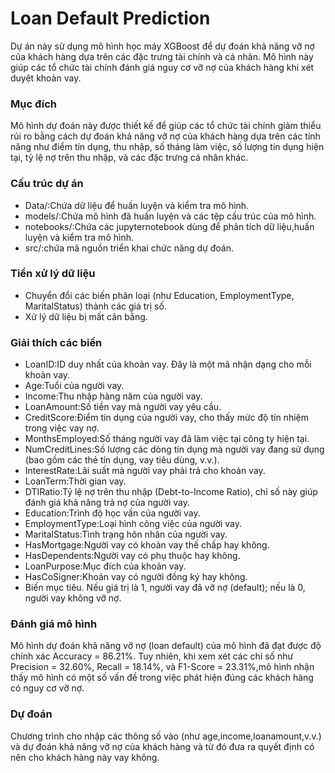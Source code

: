 # Loan Default Prediction
 Dự án này sử dụng mô hình học máy XGBoost để dự đoán khả năng vỡ nợ của khách hàng dựa trên các đặc trưng tài chính và cá nhân. Mô hình này giúp các tổ chức tài chính đánh giá nguy cơ vỡ nợ của khách hàng khi xét duyệt khoản vay. 
### Mục đích
 Mô hình dự đoán này được thiết kế để giúp các tổ chức tài chính giảm thiểu rủi ro bằng cách dự đoán khả năng vỡ nợ của khách hàng dựa trên các tính năng như điểm tín dụng, thu nhập, số tháng làm việc, số lượng tín dụng hiện tại, tỷ lệ nợ trên thu nhập, và các đặc trưng cá nhân khác.
### Cấu trúc dự án
* Data/:Chứa dữ liệu để huấn luyện và kiểm tra mô hình.
* models/:Chứa mô hình đã huấn luyện và các tệp cấu trúc của mô hình.
* notebooks/:Chứa các jupyternotebook dùng để phân tích dữ liệu,huấn luyện và kiểm tra mô hình.
* src/:chứa mã nguồn triển khai chức năng dự đoán.
### Tiền xử lý dữ liệu
* Chuyển đổi các biến phân loại (như Education, EmploymentType, MaritalStatus) thành các giá trị số.
* Xử lý dữ liệu bị mất cân bằng.
### Giải thích các biến
* LoanID:ID duy nhất của khoản vay. Đây là một mã nhận dạng cho mỗi khoản vay.
* Age:Tuổi của người vay.
* Income:Thu nhập hàng năm của người vay.
* LoanAmount:Số tiền vay mà người vay yêu cầu.
* CreditScore:Điểm tín dụng của người vay, cho thấy mức độ tín nhiệm trong việc vay nợ.
* MonthsEmployed:Số tháng người vay đã làm việc tại công ty hiện tại.
* NumCreditLines:Số lượng các dòng tín dụng mà người vay đang sử dụng (bao gồm các thẻ tín dụng, vay tiêu dùng, v.v.).
* InterestRate:Lãi suất mà người vay phải trả cho khoản vay.
* LoanTerm:Thời gian vay.
* DTIRatio:Tỷ lệ nợ trên thu nhập (Debt-to-Income Ratio), chỉ số này giúp đánh giá khả năng trả nợ của người vay.
* Education:Trình độ học vấn của người vay.
* EmploymentType:Loại hình công việc của người vay.
* MaritalStatus:Tình trạng hôn nhân của người vay.
* HasMortgage:Người vay có khoản vay thế chấp hay không.
* HasDependents:Người vay có phụ thuộc hay không.
* LoanPurpose:Mục đích của khoản vay.
* HasCoSigner:Khoản vay có người đồng ký hay không.
* Biến mục tiêu. Nếu giá trị là 1, người vay đã vỡ nợ (default); nếu là 0, người vay không vỡ nợ.
### Đánh giá mô hình
Mô hình dự đoán khả năng vỡ nợ (loan default) của mô hình đã đạt được độ chính xác Accuracy = 86.21%. Tuy nhiên, khi xem xét các chỉ số như Precision = 32.60%, Recall = 18.14%, và F1-Score = 23.31%,mô hình nhận thấy mô hình có một số vấn đề trong việc phát hiện đúng các khách hàng có nguy cơ vỡ nợ.
### Dự đoán 
Chương trình cho nhập các thông số vào (như age,income,loanamount,v.v.) và dự đoán khả năng vỡ nợ của khách hàng và từ đó đưa ra quyết định có nên cho khách hàng này vay không.
